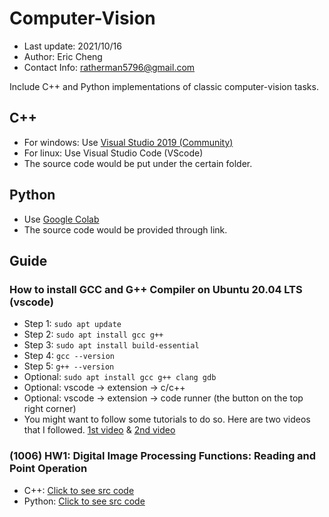 # Computer-Vision
* Last update: 2021/10/16
* Author: Eric Cheng
* Contact Info: ratherman5796@gmail.com

Include C++ and Python implementations of classic computer-vision tasks.

## C++
- For windows: Use [Visual Studio 2019 (Community)](https://visualstudio.microsoft.com/zh-hant/vs/community/)
- For linux: Use Visual Studio Code (VScode)
- The source code would be put under the certain folder.

## Python
- Use [Google Colab](https://colab.research.google.com/notebooks/intro.ipynb)
- The source code would be provided through link.

## Guide
### How to install GCC and G++ Compiler on Ubuntu 20.04 LTS (vscode)
* Step 1: `sudo apt update`
* Step 2: `sudo apt install gcc g++`
* Step 3: `sudo apt install build-essential`
* Step 4: `gcc --version`
* Step 5: `g++ --version`
* Optional: `sudo apt install gcc g++ clang gdb`
* Optional: vscode -> extension -> c/c++
* Optional: vscode -> extension -> code runner (the button on the top right corner)
* You might want to follow some tutorials to do so. Here are two videos that I followed. [1st video](https://www.youtube.com/watch?v=38oSfBYn-2Y) & [2nd video](https://www.youtube.com/watch?v=BgGrrpWI7cQ)

### (1006) HW1: Digital Image Processing Functions: Reading and Point Operation
* C++: [Click to see src code](https://github.com/Ratherman/Computer-Vision/tree/main/HW1_C%2B%2B)
* Python: [Click to see src code](https://colab.research.google.com/drive/1Jcq57nEO8Hexe2GEh5QzkVGYV45Oj8Gz#scrollTo=DEN1SdLgF1vm)